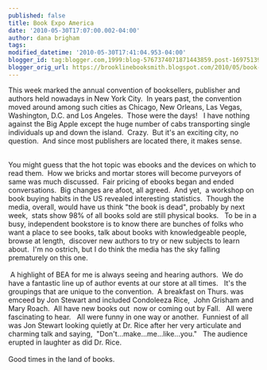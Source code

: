 ```yaml
---
published: false
title: Book Expo America
date: '2010-05-30T17:07:00.002-04:00'
author: dana brigham
tags: 
modified_datetime: '2010-05-30T17:41:04.953-04:00'
blogger_id: tag:blogger.com,1999:blog-5767374071871443859.post-1697513987754741942
blogger_orig_url: https://brooklinebooksmith.blogspot.com/2010/05/book-expo-america.html
---
```


This week marked the annual convention of booksellers, publisher and authors held nowadays in New York City.  In years past, the convention moved around among such cities as Chicago, New Orleans, Las Vegas, Washington, D.C. and Los Angeles.  Those were the days!   I have nothing against the Big Apple except the huge number of cabs transporting single individuals up and down the island.  Crazy.  But it's an exciting city, no question.  And since most publishers are located there, it makes sense.<div><br /></div><div>You might guess that the hot topic was ebooks and the devices on which to read them.  How we bricks and mortar stores will become purveyors of same was much discussed.  Fair pricing of ebooks began and ended conversations.  Big changes are afoot, all agreed.  And yet,  a workshop on book buying habits in the US revealed interesting statistics.  Though the media, overall, would have us think "the book is dead", probably by next week,  stats show 98% of all books sold are still physical books.   To be in a busy, independent bookstore is to know there are bunches of folks who want a place to see books, talk about books with knowledgeable people, browse at length,  discover new authors to try or new subjects to learn about.  I'm no ostrich, but I do think the media has the sky falling prematurely on this one.</div><div><br /></div><div> A highlight of BEA for me is always seeing and hearing authors.  We do have a fantastic line up of author events at our store at all times.   It's the groupings that are unique to the convention.  A breakfast on Thurs. was emceed by Jon Stewart and included Condoleeza Rice,  John Grisham and Mary Roach.  All have new books out  now or coming out by Fall.   All were fascinating to hear.   All were funny in one way or another.  Funniest of all was Jon Stewart looking quietly at Dr. Rice after her very articulate and charming talk and saying,  "Don't...make...me...like...you."   The audience erupted in laughter as did Dr. Rice.</div><div><br /></div><div>Good times in the land of books.</div>
